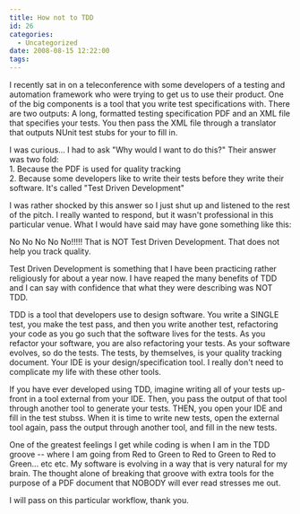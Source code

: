 ```yaml
---
title: How not to TDD
id: 26
categories:
  - Uncategorized
date: 2008-08-15 12:22:00
tags:
---
```


I recently sat in on a teleconference with some developers of a testing and automation framework who were trying to get us to use their product. One of the big components is a tool that you write test specifications with. There are two outputs: A long, formatted testing specification PDF and an XML file that specifies your tests. You then pass the XML file through a translator that outputs NUnit test stubs for your to fill in.   

I was curious... I had to ask &quot;Why would I want to do this?&quot; Their answer was two fold:   
1\. Because the PDF is used for quality tracking   
2\. Because some developers like to write their tests before they write their software. It's called &quot;Test Driven Development&quot;   

I was rather shocked by this answer so I just shut up and listened to the rest of the pitch. I really wanted to respond, but it wasn't professional in this particular venue. What I would have said may have gone something like this:   

No No No No No!!!!! That is NOT Test Driven Development. That does not help you track quality.   

Test Driven Development is something that I have been practicing rather religiously for about a year now. I have reaped the many benefits of TDD and I can say with confidence that what they were describing was NOT TDD.   

TDD is a tool that developers use to design software. You write a SINGLE test, you make the test pass, and then you write another test, refactoring your code as you go such that the software lives for the tests. As you refactor your software, you are also refactoring your tests. As your software evolves, so do the tests. The tests, by themselves, is your quality tracking document. Your IDE is your design/specification tool. I really don't need to complicate my life with these other tools.   

If you have ever developed using TDD, imagine writing all of your tests up-front in a tool external from your IDE. Then, you pass the output of that tool through another tool to generate your tests. THEN, you open your IDE and fill in the test stubss. When it is time to write new tests, open the external tool again, pass the output through another tool, and fill in the new tests.   

One of the greatest feelings I get while coding is when I am in the TDD groove -- where I am going from Red to Green to Red to Green to Red to Green... etc etc. My software is evolving in a way that is very natural for my brain. The thought alone of breaking that groove with extra tools for the purpose of a PDF document that NOBODY will ever read stresses me out.   

I will pass on this particular workflow, thank you.   